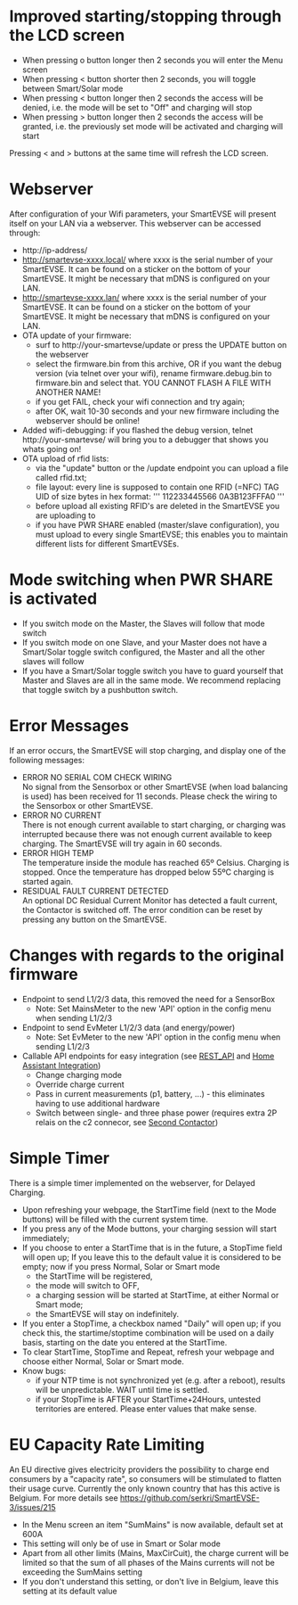 # Improved starting/stopping through the LCD screen
* When pressing o button longer then 2 seconds you will enter the Menu screen
* When pressing < button shorter then 2 seconds, you will toggle between Smart/Solar mode
* When pressing < button longer then 2 seconds the access will be denied, i.e. the mode will be set to "Off" and charging will stop
* When pressing > button longer then 2 seconds the access will be granted, i.e. the previously set mode will be activated and charging will start

Pressing < and > buttons at the same time will refresh the LCD screen.

# Webserver
After configuration of your Wifi parameters, your SmartEVSE will present itself on your LAN via a webserver. This webserver can be accessed through:
* http://ip-address/
* http://smartevse-xxxx.local/ where xxxx is the serial number of your SmartEVSE. It can be found on a sticker on the bottom of your SmartEVSE. It might be necessary that mDNS is configured on your LAN.
* http://smartevse-xxxx.lan/ where xxxx is the serial number of your SmartEVSE. It can be found on a sticker on the bottom of your SmartEVSE. It might be necessary that mDNS is configured on your LAN.
* OTA update of your firmware:
    - surf to http://your-smartevse/update or press the UPDATE button on the webserver
    - select the firmware.bin from this archive, OR if you want the debug version (via telnet over your wifi),
 rename firmware.debug.bin to firmware.bin and select that. YOU CANNOT FLASH A FILE WITH ANOTHER NAME!
    - if you get FAIL, check your wifi connection and try again;
    - after OK, wait 10-30 seconds and your new firmware including the webserver should be online!
* Added wifi-debugging: if you flashed the debug version, telnet http://your-smartevse/ will bring you to a debugger that shows you whats going on!
* OTA upload of rfid lists:
    - via the "update" button or the /update endpoint you can upload a file called rfid.txt;
    - file layout: every line is supposed to contain one RFID (=NFC) TAG UID of size bytes in hex format:
'''
112233445566
0A3B123FFFA0
'''
    - before upload all existing RFID's are deleted in the SmartEVSE you are uploading to
    - if you have PWR SHARE enabled (master/slave configuration), you must upload to every single SmartEVSE; this enables you to maintain different lists for different SmartEVSEs.

# Mode switching when PWR SHARE is activated
* If you switch mode on the Master, the Slaves will follow that mode switch
* If you switch mode on one Slave, and your Master does not have a Smart/Solar toggle switch configured, the Master and all the other slaves will follow
* If you have a Smart/Solar toggle switch you have to guard yourself that Master and Slaves are all in the same mode. We recommend replacing that toggle switch by a pushbutton switch.

# Error Messages
If an error occurs, the SmartEVSE will stop charging, and display one of the following messages:
* ERROR NO SERIAL COM	  CHECK WIRING<br>No signal from the Sensorbox or other SmartEVSE (when load balancing is used) has been received for 11 seconds. Please check the wiring to the Sensorbox or other SmartEVSE.
* ERROR NO CURRENT<br>There is not enough current available to start charging, or charging was interrupted because there was not enough current available to keep charging. The SmartEVSE will try again in 60 seconds.
* ERROR	HIGH TEMP<br>The temperature inside the module has reached 65º Celsius. Charging is stopped.
Once the temperature has dropped below 55ºC charging is started again.
* RESIDUAL FAULT CURRENT DETECTED<br>An optional DC Residual Current Monitor has detected a fault current, the Contactor is switched off.
The error condition can be reset by pressing any button on the SmartEVSE.

# Changes with regards to the original firmware
* Endpoint to send L1/2/3 data, this removed the need for a SensorBox
  * Note: Set MainsMeter to the new 'API' option in the config menu when sending L1/2/3
* Endpoint to send EvMeter L1/2/3 data (and energy/power)
  * Note: Set EvMeter to the new 'API' option in the config menu when sending L1/2/3
* Callable API endpoints for easy integration (see [REST_API](REST_API.md) and [Home Assistant Integration](configuration.md#integration-with-home-assistant))
  * Change charging mode
  * Override charge current
  * Pass in current measurements (p1, battery, ...) - this eliminates having to use additional hardware
  * Switch between single- and three phase power (requires extra 2P relais on the c2 connecor, see [Second Contactor](installation.md#second-contactor-c2))

# Simple Timer

There is a simple timer implemented on the webserver, for Delayed Charging.
* Upon refreshing your webpage, the StartTime field (next to the Mode buttons) will be filled with the current system time.
* If you press any of the Mode buttons, your charging session will start immediately;
* If you choose to enter a StartTime that is in the future, a StopTime field will open up;
  If you leave this to the default value it is considered to be empty; now if you press Normal, Solar or Smart mode
    - the StartTime will be registered,
    - the mode will switch to OFF,
    - a charging session will be started at StartTime, at either Normal or Smart mode;
    - the SmartEVSE will stay on indefinitely.
* If you enter a StopTime, a checkbox named "Daily" will open up; if you check this, the startime/stoptime combination will be used on a daily basis,
  starting on the date you entered at the StartTime.
* To clear StartTime, StopTime and Repeat, refresh your webpage and choose either Normal, Solar or Smart mode.
* Know bugs:
    - if your NTP time is not synchronized yet (e.g. after a reboot), results will be unpredictable. WAIT until time is settled.
    - if your StopTime is AFTER your StartTime+24Hours, untested territories are entered. Please enter values that make sense.

# EU Capacity Rate Limiting
An EU directive gives electricity providers the possibility to charge end consumers by a "capacity rate", so consumers will be stimulated to flatten their usage curve.
Currently the only known country that has this active is Belgium.
For more details see https://github.com/serkri/SmartEVSE-3/issues/215

* In the Menu screen an item "SumMains" is now available, default set at 600A
* This setting will only be of use in Smart or Solar mode
* Apart from all other limits (Mains, MaxCirCuit), the charge current will be limited so that the sum of all phases of the Mains currents will not be exceeding the SumMains setting
* If you don't understand this setting, or don't live in Belgium, leave this setting at its default value

